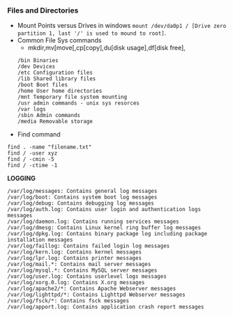 ### Files and Directories

* Mount Points versus Drives in windows `mount /dev/da0p1 / [Drive zero partition 1, last '/' is used to mound to root]`. 
* Common File Sys commands
  * mkdir,mv[move[,cp[copy],du[disk usage],df[disk free],
  ```
  /bin Binaries
  /dev Devices
  /etc Configuration files
  /lib Shared library files
  /boot Boot files
  /home User home directories
  /mnt Temporary file system mounting
  /usr admin commands - unix sys resorces
  /var logs
  /sbin Admin commands
  /media Removable storage
  ```
* Find command
```
find . -name "filename.txt"
find / -user xyz
find / -cmin -5
find / -ctime -1
```

**LOGGING**
```
/var/log/messages: Contains general log messages
/var/log/boot: Contains system boot log messages
/var/log/debug: Contains debugging log messages
/var/log/auth.log: Contains user login and authentication logs messages
/var/log/daemon.log: Contains running services messages
/var/log/dmesg: Contains Linux kernel ring buffer log messages
/var/log/dpkg.log: Contains binary package log including package installation messages
/var/log/faillog: Contains failed login log messages
/var/log/kern.log: Contains kernel messages
/var/log/lpr.log: Contains printer messages
/var/log/mail.*: Contains mail server messages
/var/log/mysql.*: Contains MySQL server messages
/var/log/user.log: Contains userlevel logs messages
/var/log/xorg.0.log: Contains X.org messages
/var/log/apache2/*: Contains Apache Webserver messages
/var/log/lighttpd/*: Contains Lighttpd Webserver messages
/var/log/fsck/*: Contains fsck messages
/var/log/apport.log: Contains application crash report messages
```
